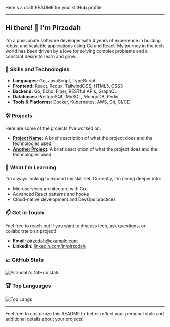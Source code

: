 Here's a draft README for your GitHub profile:

---

## Hi there! 👋 I'm Pirzodah

I'm a passionate software developer with 4 years of experience in building robust and scalable applications using Go and React. My journey in the tech world has been driven by a love for solving complex problems and a constant desire to learn and grow.

### 🚀 Skills and Technologies

- **Languages:** Go, JavaScript, TypeScript
- **Frontend:** React, Redux, TailwindCSS, HTML5, CSS3
- **Backend:** Go, Echo, Fiber, RESTful APIs, GraphQL
- **Databases:** PostgreSQL, MySQL, MongoDB, Redis
- **Tools & Platforms:** Docker, Kubernetes, AWS, Git, CI/CD

### 🛠️ Projects

Here are some of the projects I've worked on:

- **[Project Name](https://github.com/pirzodah/project-name):** A brief description of what the project does and the technologies used.
- **[Another Project](https://github.com/pirzodah/another-project):** A brief description of what the project does and the technologies used.

### 🌱 What I'm Learning

I'm always looking to expand my skill set. Currently, I'm diving deeper into:

- Microservices architecture with Go
- Advanced React patterns and hooks
- Cloud-native development and DevOps practices

### 📫 Get in Touch

Feel free to reach out if you want to discuss tech, ask questions, or collaborate on a project!

- **Email:** pirzodah@example.com
- **LinkedIn:** [linkedin.com/in/pirzodah](https://linkedin.com/in/pirzodah)

### 📈 GitHub Stats

![Pirzodah's GitHub stats](https://github-readme-stats.vercel.app/api?username=pirzodah&show_icons=true&theme=radical)

### 🏆 Top Languages

![Top Langs](https://github-readme-stats.vercel.app/api/top-langs/?username=pirzodah&layout=compact&theme=radical)

---

Feel free to customize this README to better reflect your personal style and additional details about your projects!
